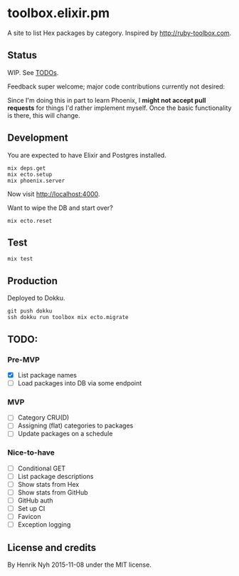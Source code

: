 # toolbox.elixir.pm

A site to list Hex packages by category. Inspired by <http://ruby-toolbox.com>.

## Status

WIP. See [TODOs](#todo).

Feedback super welcome; major code contributions currently not desired:

Since I'm doing this in part to learn Phoenix, I **might not accept pull requests** for things I'd rather implement myself. Once the basic functionality is there, this will change.


## Development

You are expected to have Elixir and Postgres installed.

    mix deps.get
    mix ecto.setup
    mix phoenix.server

Now visit <http://localhost:4000>.

Want to wipe the DB and start over?

    mix ecto.reset


## Test

    mix test


## Production

Deployed to Dokku.

    git push dokku
    ssh dokku run toolbox mix ecto.migrate


## TODO:

### Pre-MVP
- [x] List package names
- [ ] Load packages into DB via some endpoint

### MVP
- [ ] Category CRU(D)
- [ ] Assigning (flat) categories to packages
- [ ] Update packages on a schedule

### Nice-to-have
- [ ] Conditional GET
- [ ] List package descriptions
- [ ] Show stats from Hex
- [ ] Show stats from GitHub
- [ ] GitHub auth
- [ ] Set up CI
- [ ] Favicon
- [ ] Exception logging

## License and credits

By Henrik Nyh 2015-11-08 under the MIT license.
